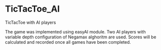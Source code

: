# TicTacToe_AI
TicTacToe with AI players

The game was implemented using easyAI module. Two AI players with variable depth configuration of Negamax alghoritm are used.
Scores will be calculated and recorded once all games have been completed.
